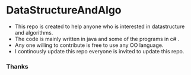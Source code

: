 # DataStructureAndAlgo
- This repo is created to help anyone who is interested in datastructure and algorithms. 
- The code is mainly written in java and some of the programs in c# .
- Any one willing to contribute is free to use any OO language.
- I continously update this repo everyone is invited to update this repo.
### Thanks
